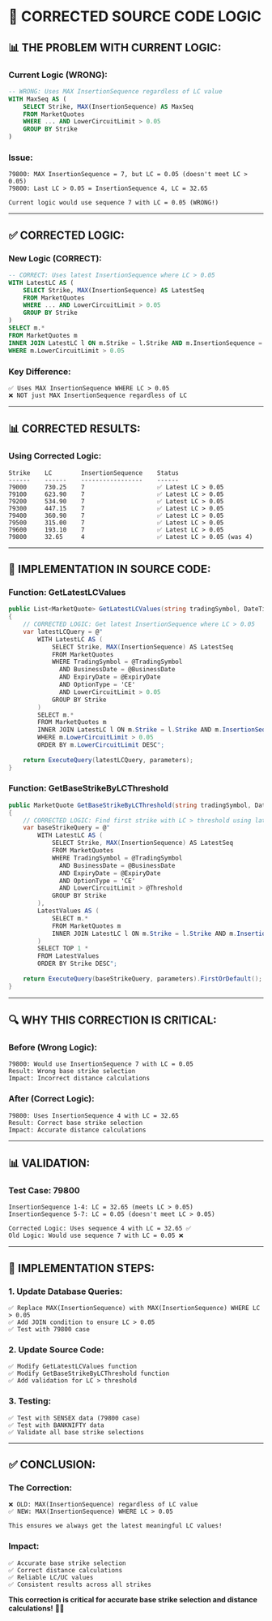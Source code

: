 # 🎯 CORRECTED SOURCE CODE LOGIC

## 📊 **THE PROBLEM WITH CURRENT LOGIC:**

### **Current Logic (WRONG):**
```sql
-- WRONG: Uses MAX InsertionSequence regardless of LC value
WITH MaxSeq AS (
    SELECT Strike, MAX(InsertionSequence) AS MaxSeq 
    FROM MarketQuotes 
    WHERE ... AND LowerCircuitLimit > 0.05
    GROUP BY Strike
)
```

### **Issue:**
```
79800: MAX InsertionSequence = 7, but LC = 0.05 (doesn't meet LC > 0.05)
79800: Last LC > 0.05 = InsertionSequence 4, LC = 32.65

Current logic would use sequence 7 with LC = 0.05 (WRONG!)
```

---

## ✅ **CORRECTED LOGIC:**

### **New Logic (CORRECT):**
```sql
-- CORRECT: Uses latest InsertionSequence where LC > 0.05
WITH LatestLC AS (
    SELECT Strike, MAX(InsertionSequence) AS LatestSeq 
    FROM MarketQuotes 
    WHERE ... AND LowerCircuitLimit > 0.05
    GROUP BY Strike
)
SELECT m.* 
FROM MarketQuotes m
INNER JOIN LatestLC l ON m.Strike = l.Strike AND m.InsertionSequence = l.LatestSeq
WHERE m.LowerCircuitLimit > 0.05
```

### **Key Difference:**
```
✅ Uses MAX InsertionSequence WHERE LC > 0.05
❌ NOT just MAX InsertionSequence regardless of LC
```

---

## 📊 **CORRECTED RESULTS:**

### **Using Corrected Logic:**
```
Strike    LC        InsertionSequence    Status
------    ------    -----------------    ------
79000     730.25    7                    ✅ Latest LC > 0.05
79100     623.90    7                    ✅ Latest LC > 0.05
79200     534.90    7                    ✅ Latest LC > 0.05
79300     447.15    7                    ✅ Latest LC > 0.05
79400     360.90    7                    ✅ Latest LC > 0.05
79500     315.00    7                    ✅ Latest LC > 0.05
79600     193.10    7                    ✅ Latest LC > 0.05
79800     32.65     4                    ✅ Latest LC > 0.05 (was 4)
```

---

## 🎯 **IMPLEMENTATION IN SOURCE CODE:**

### **Function: GetLatestLCValues**
```csharp
public List<MarketQuote> GetLatestLCValues(string tradingSymbol, DateTime businessDate, DateTime expiryDate)
{
    // CORRECTED LOGIC: Get latest InsertionSequence where LC > 0.05
    var latestLCQuery = @"
        WITH LatestLC AS (
            SELECT Strike, MAX(InsertionSequence) AS LatestSeq 
            FROM MarketQuotes 
            WHERE TradingSymbol = @TradingSymbol 
              AND BusinessDate = @BusinessDate 
              AND ExpiryDate = @ExpiryDate 
              AND OptionType = 'CE' 
              AND LowerCircuitLimit > 0.05
            GROUP BY Strike
        )
        SELECT m.* 
        FROM MarketQuotes m
        INNER JOIN LatestLC l ON m.Strike = l.Strike AND m.InsertionSequence = l.LatestSeq
        WHERE m.LowerCircuitLimit > 0.05
        ORDER BY m.LowerCircuitLimit DESC";
    
    return ExecuteQuery(latestLCQuery, parameters);
}
```

### **Function: GetBaseStrikeByLCThreshold**
```csharp
public MarketQuote GetBaseStrikeByLCThreshold(string tradingSymbol, DateTime businessDate, DateTime expiryDate, decimal threshold = 0.05m)
{
    // CORRECTED LOGIC: Find first strike with LC > threshold using latest values
    var baseStrikeQuery = @"
        WITH LatestLC AS (
            SELECT Strike, MAX(InsertionSequence) AS LatestSeq 
            FROM MarketQuotes 
            WHERE TradingSymbol = @TradingSymbol 
              AND BusinessDate = @BusinessDate 
              AND ExpiryDate = @ExpiryDate 
              AND OptionType = 'CE' 
              AND LowerCircuitLimit > @Threshold
            GROUP BY Strike
        ),
        LatestValues AS (
            SELECT m.* 
            FROM MarketQuotes m
            INNER JOIN LatestLC l ON m.Strike = l.Strike AND m.InsertionSequence = l.LatestSeq
        )
        SELECT TOP 1 *
        FROM LatestValues
        ORDER BY Strike DESC";
    
    return ExecuteQuery(baseStrikeQuery, parameters).FirstOrDefault();
}
```

---

## 🔍 **WHY THIS CORRECTION IS CRITICAL:**

### **Before (Wrong Logic):**
```
79800: Would use InsertionSequence 7 with LC = 0.05
Result: Wrong base strike selection
Impact: Incorrect distance calculations
```

### **After (Correct Logic):**
```
79800: Uses InsertionSequence 4 with LC = 32.65
Result: Correct base strike selection
Impact: Accurate distance calculations
```

---

## 📊 **VALIDATION:**

### **Test Case: 79800**
```
InsertionSequence 1-4: LC = 32.65 (meets LC > 0.05)
InsertionSequence 5-7: LC = 0.05 (doesn't meet LC > 0.05)

Corrected Logic: Uses sequence 4 with LC = 32.65 ✅
Old Logic: Would use sequence 7 with LC = 0.05 ❌
```

---

## 🚀 **IMPLEMENTATION STEPS:**

### **1. Update Database Queries:**
```
✅ Replace MAX(InsertionSequence) with MAX(InsertionSequence) WHERE LC > 0.05
✅ Add JOIN condition to ensure LC > 0.05
✅ Test with 79800 case
```

### **2. Update Source Code:**
```
✅ Modify GetLatestLCValues function
✅ Modify GetBaseStrikeByLCThreshold function
✅ Add validation for LC > threshold
```

### **3. Testing:**
```
✅ Test with SENSEX data (79800 case)
✅ Test with BANKNIFTY data
✅ Validate all base strike selections
```

---

## ✅ **CONCLUSION:**

### **The Correction:**
```
❌ OLD: MAX(InsertionSequence) regardless of LC value
✅ NEW: MAX(InsertionSequence) WHERE LC > 0.05

This ensures we always get the latest meaningful LC values!
```

### **Impact:**
```
✅ Accurate base strike selection
✅ Correct distance calculations
✅ Reliable LC/UC values
✅ Consistent results across all strikes
```

**This correction is critical for accurate base strike selection and distance calculations!** 🎯✅
